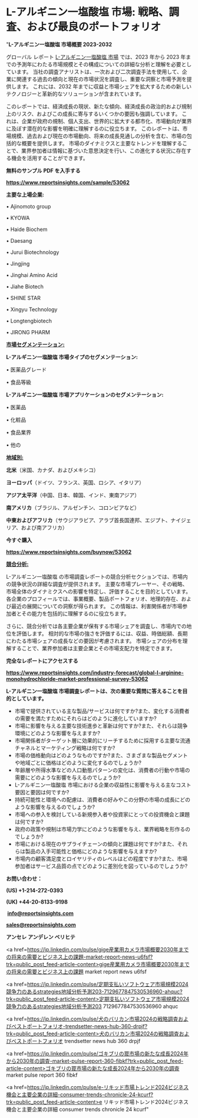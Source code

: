 # L-アルギニン一塩酸塩 市場: 戦略、調査、および最良のポートフォリオ

"<strong>L-アルギニン一塩酸塩 市場概要 2023-2032</strong>

グローバル レポート <a href=https://www.reportsinsights.com/sample/53062>L-アルギニン一塩酸塩 市場</a> では、2023 年から 2023 年までの予測年にわたる市場規模とその構成についての詳細な分析と理解を必要としています。 当社の調査アナリストは、一次および二次調査手法を使用して、企業に関連する過去の傾向と現在の市場状況を調査し、重要な洞察と市場予測を提供します。 これには、2032 年までに収益と市場シェアを拡大​​するための新しいテクノロジーと革新的なソリューションが含まれています。

このレポートでは、経済成長の現状、新たな傾向、経済成長の政治的および規制上のリスク、およびこの成長に寄与するいくつかの要因も強調しています。 これは、企業が政府の規制、個人支出、世界的に拡大する都市化、市場動向が業界に及ぼす潜在的な影響を明確に理解するのに役立ちます。 このレポートは、市場規模、過去および現在の市場動向、将来の成長見通しの分析を含む、市場の包括的な概要を提供します。 市場のダイナミクスと主要なトレンドを理解することで、業界参加者は情報に基づいた意思決定を行い、この進化する状況に存在する機会を活用することができます。

<strong><b>無料のサンプル PDF を入手する</b></strong>

<a href=https://www.reportsinsights.com/sample/53062><strong><u>https://www.reportsinsights.com/sample/53062</u></strong></a>

<strong>主要な上場企業:</strong>

• Ajinomoto group

• KYOWA

• Haide Biochem

• Daesang

• Jurui Biotechnology

• Jingjing

• Jinghai Amino Acid

• Jiahe Biotech

• SHINE STAR

• Xingyu Technology

• Longtengbiotech

• JIRONG PHARM

<strong><u>市場セグメンテーション</u></strong><strong><u>:</u></strong>

<strong>L-アルギニン一塩酸塩 市場タイプのセグメンテーション:</strong>

• 医薬品グレード

• 食品等級

<strong>L-アルギニン一塩酸塩 市場アプリケーションのセグメンテーション:</strong>

• 医薬品

• 化粧品

• 食品業界

• 他の

<strong><u>地域別</u></strong><strong><u>:</u></strong>

<strong>北米</strong>（米国、カナダ、およびメキシコ）

<strong>ヨーロッパ</strong>（ドイツ、フランス、英国、ロシア、イタリア）

<strong>アジア太平洋</strong>（中国、日本、韓国、インド、東南アジア）

<strong>南アメリカ</strong>（ブラジル、アルゼンチン、コロンビアなど）

<strong>中東およびアフリカ</strong>（サウジアラビア、アラブ首長国連邦、エジプト、ナイジェリア、および南アフリカ）

<strong>今すぐ購入</strong>

<a href=https://www.reportsinsights.com/buynow/53062><strong><u>https://www.reportsinsights.com/buynow/53062</u></strong></a>

<strong><u>競合分析:</u></strong>

L-アルギニン一塩酸塩 の市場調査レポートの競合分析セクションでは、市場内の競争状況の詳細な調査が提供されます。 主要な市場プレーヤー、その戦略、市場全体のダイナミクスへの影響を特定し、評価することを目的としています。 各企業のプロフィールでは、事業概要、製品ポートフォリオ、地理的存在、および最近の展開についての洞察が得られます。 この情報は、利害関係者が市場参加者とその能力を包括的に理解するのに役立ちます。

さらに、競合分析では各主要企業が保有する市場シェアを調査し、市場内での地位を評価します。 相対的な市場の強さを評価するには、収益、時価総額、長期にわたる市場シェアの成長などの要因が考慮されます。 市場シェアの分布を理解することで、業界参加者は主要企業とその市場支配力を特定できます。

<strong>完全なレポートにアクセスする</strong>

<a href=https://www.reportsinsights.com/industry-forecast/global-l-arginine-monohydrochloride-market-professional-survey-53062><strong><u><b>https://www.reportsinsights.com/industry-forecast/global-l-arginine-monohydrochloride-market-professional-survey-53062</b></u></strong></a>

<strong><b>L-アルギニン一塩酸塩 市場調査レポートは、次の重要な質問に答えることを目的としています。</b></strong>
<ul>
  <li>市場で提供されている主な製品/サービスは何ですか?また、変化する消費者の需要を満たすためにそれらはどのように進化していますか?</li>
  <li>市場に影響を与える主要な技術進歩と革新は何ですか?また、それらは競争環境にどのような影響を与えますか?</li>
  <li>市場関係者がターゲット層に効果的にリーチするために採用する主要な流通チャネルとマーケティング戦略は何ですか?</li>
  <li>市場の価格動向はどのようなものですか?また、さまざまな製品セグメントや地域ごとに価格はどのように変化するのでしょうか?</li>
  <li>年齢層や所得水準などの人口動態パターンの変化は、消費者の行動や市場の需要にどのような影響を与えるのでしょうか?</li>
  <li>L-アルギニン一塩酸塩 市場における企業の収益性に影響を与える主なコスト要因と要因は何ですか?</li>
  <li>持続可能性と環境への配慮は、消費者の好みやこの分野の市場の成長にどのような影響を与えるのでしょうか?</li>
  <li>市場への参入を検討している新規参入者や投資家にとっての投資機会と課題は何ですか?</li>
  <li>政府の政策や規制は市場力学にどのような影響を与え、業界戦略を形作るのでしょうか?</li>
  <li>市場における現在のサプライチェーンの傾向と課題は何ですか?また、それらは製品の入手可能性と価格にどのような影響を与えますか?</li>
  <li>市場内の顧客満足度とロイヤリティのレベルはどの程度ですか?また、市場参加者はサービス品質の点でどのように差別化を図っているのでしょうか?</li>
</ul>
<strong>お問い合わせ：</strong>

<strong>(US) +1-214-272-0393</strong>

<strong>(UK) +44-20-8133-9198</strong>

<strong> </strong><a href=info@reportsinsights.com><strong><u>info@reportsinsights.com</u></strong></a>

<a href=sales@reportsinsights.com><strong><u>sales@reportsinsights.com</u></strong></a>

<strong>アンセレ アンデレン ベリヒテ</strong>

<a href=https://jp.linkedin.com/pulse/gige産業用カメラ市場概要2030年までの将来の需要とビジネス上の課題-market-report-news-u6fsf?trk=public_post_feed-article-content>gige産業用カメラ市場概要2030年までの将来の需要とビジネス上の課題 market report news u6fsf</a>

<a href=https://jp.linkedin.com/pulse/定期支払いソフトウェア市場規模2024競争力のあるstrategies地域分析予測203-7129677847530536960-ahquc?trk=public_post_feed-article-content>定期支払いソフトウェア市場規模2024競争力のあるstrategies地域分析予測203 7129677847530536960 ahquc</a>

<a href=https://jp.linkedin.com/pulse/犬のバリカン市場2024の戦略調査およびベストポートフォリオ-trendsetter-news-hub-360-drpjf?trk=public_post_feed-article-content>犬のバリカン市場2024の戦略調査およびベストポートフォリオ trendsetter news hub 360 drpjf</a>

<a href=https://jp.linkedin.com/pulse/ゴキブリの罠市場の新たな成長2024年から2030年の調査-market-pulse-report-360-fibkf?trk=public_post_feed-article-content>ゴキブリの罠市場の新たな成長2024年から2030年の調査 market pulse report 360 fibkf</a>

<a href=https://jp.linkedin.com/pulse/e-リキッド市場トレンド2024ビジネス機会と主要企業の詳細-consumer-trends-chronicle-24-kcurf?trk=public_post_feed-article-content>e リキッド市場トレンド2024ビジネス機会と主要企業の詳細 consumer trends chronicle 24 kcurf</a>"
